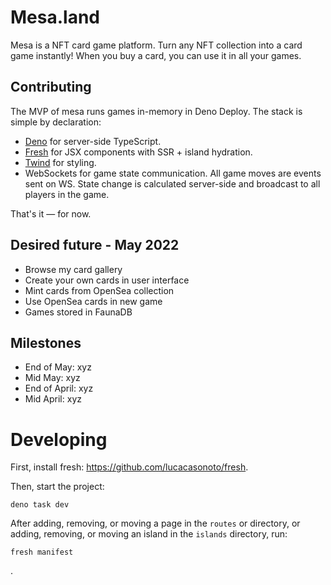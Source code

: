 # Mesa.land

Mesa is a NFT card game platform. Turn any NFT collection into a card game
instantly! When you buy a card, you can use it in all your games.

## Contributing

The MVP of mesa runs games in-memory in Deno Deploy. The stack is simple by
declaration:

- [Deno](https://deno.land) for server-side TypeScript.
- [Fresh](https://github.com/lucacasonato/fresh) for JSX components with SSR +
  island hydration.
- [Twind](https://twind.dev/) for styling.
- WebSockets for game state communication. All game moves are events sent on WS.
  State change is calculated server-side and broadcast to all players in the
  game.

That's it — for now.

## Desired future - May 2022

- Browse my card gallery
- Create your own cards in user interface
- Mint cards from OpenSea collection
- Use OpenSea cards in new game
- Games stored in FaunaDB

## Milestones

- End of May: xyz
- Mid May: xyz
- End of April: xyz
- Mid April: xyz

# Developing

First, install fresh: https://github.com/lucacasonoto/fresh.

Then, start the project:

```
deno task dev
```

After adding, removing, or moving a page in the `routes` or directory, or
adding, removing, or moving an island in the `islands` directory, run:

```
fresh manifest
```

.
